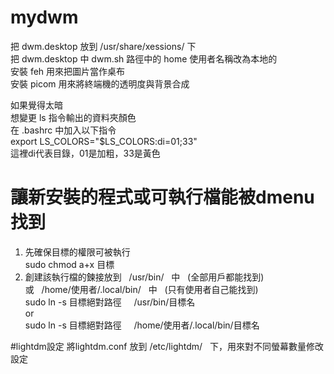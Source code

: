 # mydwm
把 dwm.desktop 放到 /usr/share/xessions/ 下  
把 dwm.desktop 中 dwm.sh 路徑中的 home 使用者名稱改為本地的  
安裝 feh 用來把圖片當作桌布  
安裝 picom 用來將終端機的透明度與背景合成  



如果覺得太暗  
想變更 ls 指令輸出的資料夾顏色  
在 .bashrc 中加入以下指令  
export LS\_COLORS="$LS\_COLORS:di=01;33"  
這裡di代表目錄，01是加粗，33是黃色  

# 讓新安裝的程式或可執行檔能被dmenu找到
1. 先確保目標的權限可被執行   
sudo chmod a+x 目標  
2. 創建該執行檔的鍊接放到 &nbsp; /usr/bin/ &nbsp; 中 &nbsp; (全部用戶都能找到)  
或 &nbsp; /home/使用者/.local/bin/ &nbsp; 中 &nbsp; (只有使用者自己能找到)  
sudo ln -s 目標絕對路徑 &nbsp;  &nbsp; /usr/bin/目標名  
or  
sudo ln -s 目標絕對路徑 &nbsp;  &nbsp; /home/使用者/.local/bin/目標名 

#lightdm設定
將lightdm.conf
放到
/etc/lightdm/ &nbsp; 下，用來對不同螢幕數量修改設定
